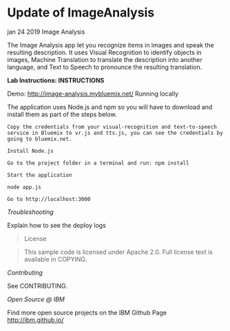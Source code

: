 # Update of ImageAnalysis
jan 24 2019
Image Analysis

The Image Analysis app let you recognize items in images and speak the resulting description. It uses Visual Recognition to identify objects in images, Machine Translation to translate the description into another language, and Text to Speech to pronounce the resulting translation.

**Lab Instructions: INSTRUCTIONS**

Demo: http://image-analysis.mybluemix.net/
Running locally

The application uses Node.js and npm so you will have to download and install them as part of the steps below.

    Copy the credentials from your visual-recognition and text-to-speech service in Bluemix to vr.js and tts.js, you can see the credentials by going to bluemix.net.

    Install Node.js

    Go to the project folder in a terminal and run: npm install

    Start the application

    node app.js

    Go to http://localhost:3000

*Troubleshooting*

Explain how to see the deploy logs
>License

>This sample code is licensed under Apache 2.0. Full license text is available in COPYING.

*Contributing*

See CONTRIBUTING.

*Open Source @ IBM*

Find more open source projects on the IBM Github Page http://ibm.github.io/
